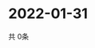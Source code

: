 # 2022-01-31
  共 0条

  <!-- BEGIN -->
  <!-- 最后更新时间Mon Jan 31 2022 14:03:18 GMT+0000 (Coordinated Universal Time) -->
  
  <!-- END -->
  
  